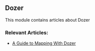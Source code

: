 ## Dozer

This module contains articles about Dozer

### Relevant Articles:

- [A Guide to Mapping With Dozer](https://www.surya.com/dozer)

